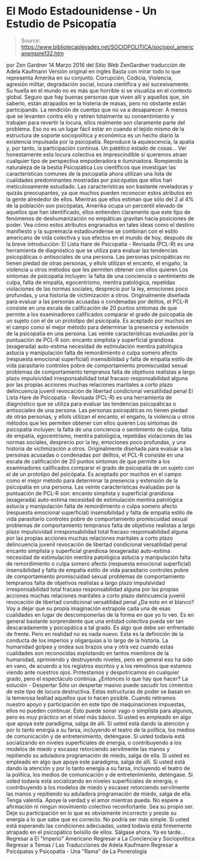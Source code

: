 # El Modo Estadounidense - Un Estudio de Psicopatía

> Source: https://www.bibliotecapleyades.net/SOCIOPOLITICA/sociopol_americanempire132.htm

por Zen Gardner 14 Marzo 2016
del Sitio Web ZenGardner
traducción de Adela Kaufmann Versión original en ingles
Basta con mirar todo lo que representa Amerika en su conjunto.
Corrupción, Codicia, Violencia, agresión militar, degradación social, locura científica y así sucesivamente.
Su huella en el mundo no es más que horrible si se visualiza en el contexto global.
Seguro que hay buenas personas que viven allí y aquellos que, sin saberlo, están atrapados en la histeria de masas, pero no obstante están participando. La rendición de cuentas que no va a desaparecer.
A menos que se levanten contra ello y retiren totalmente su consentimiento y trabajen para revertir la locura, ellos realmente son claramente parte del problema.
Eso no es un lugar fácil estar en cuando el tejido mismo de la estructura de soporte sociopolítica y económica es un hecho diario la existencia impulsada por la psicopatía. Reproduce la aquiescencia, la apatía y, por tanto, la participación continua. Un patético estado de cosas...
Ver honestamente esta locura colectiva es imprescindible si queremos atraer cualquier tipo de perspectiva empoderadora e iluminadora.
Rompiendo la naturaleza de la bestia Psicopática
Los científicos que investigan las características comunes de la psicopatía ahora utilizan una lista de cualidades predominantes mostradas por psicópatas que ellos han meticulosamente estudiado.
Las características son bastante reveladoras y quizás preocupantes, ya que muchos pueden reconocer estos atributos en la gente alrededor de ellos.
Mientras que ellos estiman que sólo del 2 al 4% de la población son psicópatas, Amerika ocupa un percentil elevado de aquellos que han identificado, ellos entienden claramente que este tipo de fenómenos de deshumanización no empáticas gravitan hacia posiciones de poder.
Vea cómo estos atributos engranados en tales ideas como el destino manifiesto y la supremacía estadounidense se combinan con el estilo americano de vida colectiva y sus efectos en el mundo de hoy, después de la breve introducción:
El Lista Hare de Psicopatía - Revisada (PCL-R) es una herramienta de diagnóstico que se utiliza para evaluar las tendencias psicopáticas o antisociales de una persona. Las personas psicopáticas no tienen piedad de otras personas, y ellols utilizan el encanto, el engaño, la violencia u otros métodos que les permiten obtener con ellos quieren Los síntomas de psicopatía incluyen: la falta de una conciencia o sentimiento de culpa, falta de empatía, egocentrismo, mentira patológica, repetidas violaciones de las normas sociales, desprecio por la ley, emociones poco profundas, y una historia de victimización a otros. Originalmente diseñada para evaluar a las personas acusadas o condenadas por delitos, el PCL-R consiste en una escala de calificación de 20 puntos síntomas de que permite a los examinadores calificados comparar el grado de psicopatía de un sujeto con el de un prototipo del psicópata. Es aceptado por muchos en el campo como el mejor método para determinar la presencia y extensión de la psicopatía en una persona. Las veinte características evaluadas por la puntuación de PCL-R son: encanto simplista y superficial grandiosa (exagerada) auto-estima necesidad de estimulación mentira patológica astucia y manipulación falta de remordimiento o culpa somero afecto (respuesta emocional superficial) insensibilidad y falta de empatía estilo de vida parasitario controles pobre de comportamiento promiscuidad sexual problemas de comportamiento tempranos falta de objetivos realistas a largo plazo impulsividad irresponsabilidad total fracaso responsabilidad alguna por las propias acciones muchas relaciones maritales a corto plazo delincuencia juvenil revocación de libertad condicional versatilidad penal
El Lista Hare de Psicopatía - Revisada (PCL-R) es una herramienta de diagnóstico que se utiliza para evaluar las tendencias psicopáticas o antisociales de una persona.
Las personas psicopáticas no tienen piedad de otras personas, y ellols utilizan el encanto, el engaño, la violencia u otros métodos que les permiten obtener con ellos quieren
Los síntomas de psicopatía incluyen:
la falta de una conciencia o sentimiento de culpa, falta de empatía, egocentrismo, mentira patológica, repetidas violaciones de las normas sociales, desprecio por la ley, emociones poco profundas, y una historia de victimización a otros.
Originalmente diseñada para evaluar a las personas acusadas o condenadas por delitos, el PCL-R consiste en una escala de calificación de 20 puntos síntomas de que permite a los examinadores calificados comparar el grado de psicopatía de un sujeto con el de un prototipo del psicópata.
Es aceptado por muchos en el campo como el mejor método para determinar la presencia y extensión de la psicopatía en una persona.
Las veinte características evaluadas por la puntuación de PCL-R son:
encanto simplista y superficial grandiosa (exagerada) auto-estima necesidad de estimulación mentira patológica astucia y manipulación falta de remordimiento o culpa somero afecto (respuesta emocional superficial) insensibilidad y falta de empatía estilo de vida parasitario controles pobre de comportamiento promiscuidad sexual problemas de comportamiento tempranos falta de objetivos realistas a largo plazo impulsividad irresponsabilidad total fracaso responsabilidad alguna por las propias acciones muchas relaciones maritales a corto plazo delincuencia juvenil revocación de libertad condicional versatilidad penal
encanto simplista y superficial
grandiosa (exagerada) auto-estima
necesidad de estimulación
mentira patológica
astucia y manipulación
falta de remordimiento o culpa
somero afecto (respuesta emocional superficial)
insensibilidad y falta de empatía
estilo de vida parasitario
controles pobre de comportamiento
promiscuidad sexual
problemas de comportamiento tempranos
falta de objetivos realistas a largo plazo
impulsividad
irresponsabilidad
total fracaso responsabilidad alguna por las propias acciones
muchas relaciones maritales a corto plazo
delincuencia juvenil
revocación de libertad condicional
versatilidad penal
¿Da esto en el blanco?
Voy a dejar que su propia imaginación extrapole cada una de esas cualidades en lugar de descomponerlas de la forma en que yo lo veo.
Es en general bastante sorprendente que una entidad colectiva pueda ser tan descaradamente y psicopática a tal grado. Es algo que debe ser enfrentado de frente. Pero en realidad no es nada nuevo.
Esta es la definición de la conducta de los imperios y oligarquías a lo largo de la historia.
La humanidad golpea y ondea sus brazos una y otra vez cuando estas cualidades son reconocidas explotando en tantos miembros de la humanidad, oprimiendo y destruyendo niveles, pero en general eso ha sido en vano, de acuerdo a los registros escritos y a los remolinos que estamos viendo ante nuestros ojos.
Protestamos y despotricamos en cualquier grado, pero el espectáculo continúa.
¿Entonces lo que hay que hacer?
La solución - Despertar
Sólo un despertar masivo puede sacudir los cimientos de este tipo de locura destructiva.
Estas estructuras de poder se basan en la temerosa lealtad aquellos que lo hacen posible. Cuando retiramos nuestro apoyo y participación en este tipo de maquinaciones impuestas, ellos no pueden continuar.
Esto puede sonar vago o simplista para algunos, pero es muy práctico en el nivel más básico.
Si usted es empleado en algo que apoya este paradigma, salga de allí. Si usted está dando la atención y por lo tanto energía a su farsa, incluyendo el teatro de la política, los medios de comunicación y de entretenimiento, deténgase. Si usted todavía está socializando en niveles superficiales de energía, o contribuyendo a los modelos de miedo y escasez retorciendo servilmente las manos y repitiendo su aduladora programación de miedo, salga de ella.
Si usted es empleado en algo que apoya este paradigma, salga de allí.
Si usted está dando la atención y por lo tanto energía a su farsa, incluyendo el teatro de la política, los medios de comunicación y de entretenimiento, deténgase.
Si usted todavía está socializando en niveles superficiales de energía, o contribuyendo a los modelos de miedo y escasez retorciendo servilmente las manos y repitiendo su aduladora programación de miedo, salga de ella.
Tenga valentía.
Apoye la verdad y el amor mientras pueda. No espere a afirmación ni ningún movimiento colectivo reconfortante. Sea su propio ser. Deje su participación en lo que es obviamente incorrecto y preste su energía a lo que sabe que es correcto.
No podría ser más simple. Si usted está esperando las condiciones adecuadas, usted todavía está firmemente atrapado en el psicopático bolsillo de ellos.
Sálgase ahora. Ya es tarde...
Regresar a El "Imperio" Americano
Regresar a La Conciencia y Sociopolítica
Regresar a Temas / Las Traducciones de Adela Kaufmann
Regresar a Psicópatas y Psicopatía - Una "Rama" de La Ponerología
